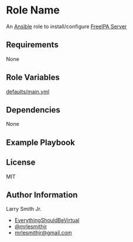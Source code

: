 # Role Name

An [Ansible](https://ansible.com) role to install/configure [FreeIPA Server](https://www.freeipa.org)

## Requirements

None

## Role Variables

[defaults/main.yml](defaults/main.yml)

## Dependencies

None

## Example Playbook

## License

MIT

## Author Information

Larry Smith Jr.

- [EverythingShouldBeVirtual](http://everythingshouldbevirtual.com)
- [@mrlesmithjr](https://twitter.com/mrlesmithjr)
- [mrlesmithjr@gmail.com](mailto:mrlesmithjr@gmail.com)
